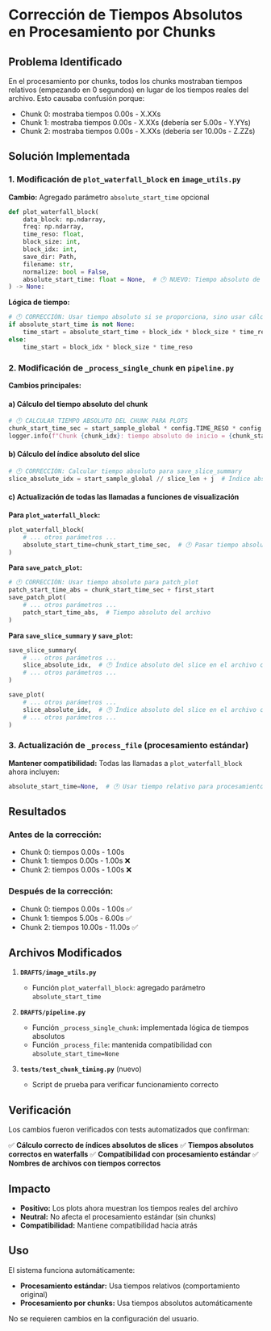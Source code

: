 # Corrección de Tiempos Absolutos en Procesamiento por Chunks

## Problema Identificado

En el procesamiento por chunks, todos los chunks mostraban tiempos relativos (empezando en 0 segundos) en lugar de los tiempos reales del archivo. Esto causaba confusión porque:

- Chunk 0: mostraba tiempos 0.00s - X.XXs
- Chunk 1: mostraba tiempos 0.00s - X.XXs (debería ser 5.00s - Y.YYs)
- Chunk 2: mostraba tiempos 0.00s - X.XXs (debería ser 10.00s - Z.ZZs)

## Solución Implementada

### 1. Modificación de `plot_waterfall_block` en `image_utils.py`

**Cambio:** Agregado parámetro `absolute_start_time` opcional

```python
def plot_waterfall_block(
    data_block: np.ndarray,
    freq: np.ndarray,
    time_reso: float,
    block_size: int,
    block_idx: int,
    save_dir: Path,
    filename: str,
    normalize: bool = False,
    absolute_start_time: float = None,  # 🕐 NUEVO: Tiempo absoluto de inicio del chunk
) -> None:
```

**Lógica de tiempo:**

```python
# 🕐 CORRECCIÓN: Usar tiempo absoluto si se proporciona, sino usar cálculo relativo
if absolute_start_time is not None:
    time_start = absolute_start_time + block_idx * block_size * time_reso
else:
    time_start = block_idx * block_size * time_reso
```

### 2. Modificación de `_process_single_chunk` en `pipeline.py`

**Cambios principales:**

#### a) Cálculo del tiempo absoluto del chunk

```python
# 🕐 CALCULAR TIEMPO ABSOLUTO DEL CHUNK PARA PLOTS
chunk_start_time_sec = start_sample_global * config.TIME_RESO * config.DOWN_TIME_RATE
logger.info(f"Chunk {chunk_idx}: tiempo absoluto de inicio = {chunk_start_time_sec:.3f}s")
```

#### b) Cálculo del índice absoluto del slice

```python
# 🕐 CORRECCIÓN: Calcular tiempo absoluto para save_slice_summary
slice_absolute_idx = start_sample_global // slice_len + j  # Índice absoluto del slice
```

#### c) Actualización de todas las llamadas a funciones de visualización

**Para `plot_waterfall_block`:**

```python
plot_waterfall_block(
    # ... otros parámetros ...
    absolute_start_time=chunk_start_time_sec,  # 🕐 Pasar tiempo absoluto del chunk
)
```

**Para `save_patch_plot`:**

```python
# 🕐 CORRECCIÓN: Usar tiempo absoluto para patch_plot
patch_start_time_abs = chunk_start_time_sec + first_start
save_patch_plot(
    # ... otros parámetros ...
    patch_start_time_abs,  # Tiempo absoluto del archivo
)
```

**Para `save_slice_summary` y `save_plot`:**

```python
save_slice_summary(
    # ... otros parámetros ...
    slice_absolute_idx,  # 🕐 Índice absoluto del slice en el archivo completo
    # ... otros parámetros ...
)

save_plot(
    # ... otros parámetros ...
    slice_absolute_idx,  # 🕐 Índice absoluto del slice en el archivo completo
    # ... otros parámetros ...
)
```

### 3. Actualización de `_process_file` (procesamiento estándar)

**Mantener compatibilidad:** Todas las llamadas a `plot_waterfall_block` ahora incluyen:

```python
absolute_start_time=None,  # 🕐 Usar tiempo relativo para procesamiento estándar
```

## Resultados

### Antes de la corrección:

- Chunk 0: tiempos 0.00s - 1.00s
- Chunk 1: tiempos 0.00s - 1.00s ❌
- Chunk 2: tiempos 0.00s - 1.00s ❌

### Después de la corrección:

- Chunk 0: tiempos 0.00s - 1.00s ✅
- Chunk 1: tiempos 5.00s - 6.00s ✅
- Chunk 2: tiempos 10.00s - 11.00s ✅

## Archivos Modificados

1. **`DRAFTS/image_utils.py`**

   - Función `plot_waterfall_block`: agregado parámetro `absolute_start_time`

2. **`DRAFTS/pipeline.py`**

   - Función `_process_single_chunk`: implementada lógica de tiempos absolutos
   - Función `_process_file`: mantenida compatibilidad con `absolute_start_time=None`

3. **`tests/test_chunk_timing.py`** (nuevo)
   - Script de prueba para verificar funcionamiento correcto

## Verificación

Los cambios fueron verificados con tests automatizados que confirman:

✅ **Cálculo correcto de índices absolutos de slices**
✅ **Tiempos absolutos correctos en waterfalls**
✅ **Compatibilidad con procesamiento estándar**
✅ **Nombres de archivos con tiempos correctos**

## Impacto

- **Positivo:** Los plots ahora muestran los tiempos reales del archivo
- **Neutral:** No afecta el procesamiento estándar (sin chunks)
- **Compatibilidad:** Mantiene compatibilidad hacia atrás

## Uso

El sistema funciona automáticamente:

- **Procesamiento estándar:** Usa tiempos relativos (comportamiento original)
- **Procesamiento por chunks:** Usa tiempos absolutos automáticamente

No se requieren cambios en la configuración del usuario.
